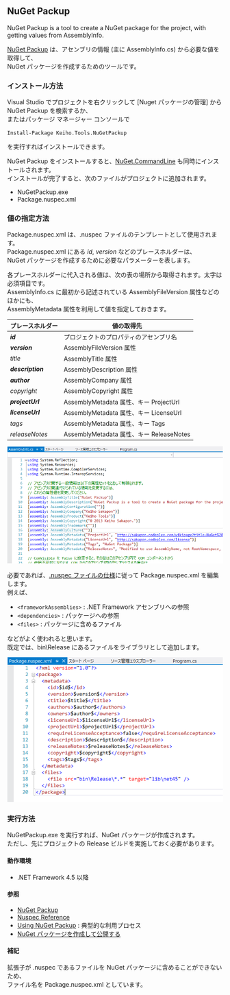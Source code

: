 ## NuGet Packup
NuGet Packup is a tool to create a NuGet package for the project, with getting values from AssemblyInfo.

[NuGet Packup](https://www.nuget.org/packages/Keiho.Tools.NuGetPackup/) は、アセンブリの情報 (主に AssemblyInfo.cs) から必要な値を取得して、  
NuGet パッケージを作成するためのツールです。

### インストール方法
Visual Studio でプロジェクトを右クリックして [Nuget パッケージの管理] から NuGet Packup を検索するか、  
またはパッケージ マネージャー コンソールで
```
Install-Package Keiho.Tools.NuGetPackup
```
を実行すればインストールできます。

NuGet Packup をインストールすると、[NuGet.CommandLine](https://www.nuget.org/packages/NuGet.CommandLine/) も同時にインストールされます。  
インストールが完了すると、次のファイルがプロジェクトに追加されます。
* NuGetPackup.exe
* Package.nuspec.xml

### 値の指定方法
Package.nuspec.xml は、.nuspec ファイルのテンプレートとして使用されます。  
Package.nuspec.xml にある $id$, $version$ などのプレースホルダーは、  
NuGet パッケージを作成するために必要なパラメーターを表します。

各プレースホルダーに代入される値は、次の表の場所から取得されます。太字は必須項目です。  
AssemblyInfo.cs に最初から記述されている AssemblyFileVersion 属性などのほかにも、  
AssemblyMetadata 属性を利用して値を指定しておきます。

| プレースホルダー | 値の取得先 |
----|----
| **$id$** | プロジェクトのプロパティのアセンブリ名 |
| **$version$** | AssemblyFileVersion 属性 |
| $title$ | AssemblyTitle 属性 |
| **$description$** | AssemblyDescription 属性 |
| **$author$** | AssemblyCompany 属性 |
| $copyright$ | AssemblyCopyright 属性 |
| **$projectUrl$** | AssemblyMetadata 属性、キー ProjectUrl |
| **$licenseUrl$** | AssemblyMetadata 属性、キー LicenseUrl |
| $tags$ | AssemblyMetadata 属性、キー Tags |
| $releaseNotes$ | AssemblyMetadata 属性、キー ReleaseNotes |

![](Images/NuGetPackup-assembly.png)

必要であれば、[.nuspec ファイルの仕様](http://docs.nuget.org/docs/reference/nuspec-reference)に従って Package.nuspec.xml を編集します。  
例えば、
* `<frameworkAssemblies>` : .NET Framework アセンブリへの参照
* `<dependencies>` : パッケージへの参照
* `<files>` : パッケージに含めるファイル

などがよく使われると思います。  
既定では、bin\Release にあるファイルをライブラリとして追加します。

![](Images/NuGetPackup-nuspec.png)

### 実行方法
NuGetPackup.exe を実行すれば、NuGet パッケージが作成されます。  
ただし、先にプロジェクトの Release ビルドを実施しておく必要があります。

#### 動作環境
* .NET Framework 4.5 以降

#### 参照
* [NuGet Packup](https://www.nuget.org/packages/Keiho.Tools.NuGetPackup/)
* [Nuspec Reference](http://docs.nuget.org/docs/reference/nuspec-reference)
* [Using NuGet Packup](https://github.com/sakapon/NuGet-Packup/wiki/Using-NuGet-Packup) : 典型的な利用プロセス
* [NuGet パッケージを作成して公開する](https://sakapon.wordpress.com/2013/07/16/nugetpackage/)

#### 補記
拡張子が .nuspec であるファイルを NuGet パッケージに含めることができないため、  
ファイル名を Package.nuspec.xml としています。
